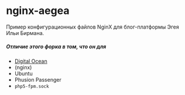 nginx-aegea
===========

Пример конфигурационных файлов NginX для блог-платформы Эгея Ильи Бирмана.


##### Отличие этого форка в том, что он для

* [Digital Ocean](https://www.digitalocean.com/?refcode=de5438186cb1)
* (nginx)
* Ubuntu
* Phusion Passenger
* `php5-fpm.sock`
